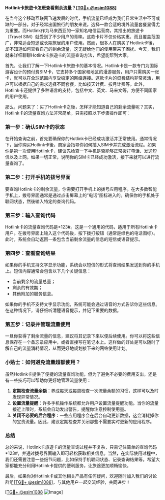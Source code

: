 **Hotlink卡旅遊卡怎麽查看剩余流量？[[TG💪+ @esim1088](https://t.me/s/esim1088)]**

在当今这个移动互联网飞速发展的时代，手机流量已经成为我们日常生活中不可或缺的一部分。对于经常出国旅行的朋友来说，选择一款合适的境外流量套餐显得尤为重要。而Hotlink作为马来西亚的一家知名电信运营商，其推出的旅遊卡（Travel SIM）就受到了不少用户的青睐。这款卡片不仅价格实惠，而且覆盖范围广，非常适合短途或长期旅居的用户使用。然而，很多人在购买了Hotlink卡後，却不知道如何查看自己的剩余流量，这无疑给他们的使用带来了困扰。今天，我们就来详细聊聊Hotlink卡旅遊卡的流量查询方法，希望能帮到大家。

首先，让我们了解一下Hotlink卡旅遊卡的基本情况。Hotlink卡是一款专门为国际游客设计的预付费SIM卡，它支持多个国家和地区的漫游服务，用户只需购买一张卡，就可以在全球范围内享受稳定的网络连接。这款卡片的资费结构非常灵活，用户可以根据自己的需求选择不同套餐，比如按天计费、按月计费等。此外，Hotlink卡还提供了多种语言的支持，包括中文、英文、马来文等，方便不同国家的用户使用。

那么，问题来了：买了Hotlink卡之後，怎样才能知道自己的剩余流量呢？其实，Hotlink卡的流量查询方法非常简单，只需按照以下步骤操作即可：

### **第一步：确认SIM卡的状态**
在开始查询之前，首先要确保你的Hotlink卡已经成功激活并正常使用。通常情况下，当你购买Hotlink卡後，商家会指导你如何插入SIM卡并完成激活流程。如果你是第一次使用Hotlink卡，建议先检查一下手机是否能够正常拨打电话、发送短信以及上网。如果一切正常，说明你的SIM卡已经成功激活，接下来就可以进行流量查询了。

### **第二步：打开手机的拨号界面**
要查询Hotlink卡的剩余流量，你需要打开手机上的拨号应用程序。在大多数智能手机上，拨号界面通常是通过点击屏幕上的“电话”图标进入的。确保你的手机处于联网状态，然後输入特定的查询代码。

### **第三步：输入查询代码**
Hotlink卡的流量查询代码是*123#。这是一个通用的代码，适用于所有Hotlink卡用户。在拨号界面上输入这个代码後，按下拨打按钮（通常是绿色的电话图标）。此时，系统会自动返回一条包含当前剩余流量的信息的短信或语音提示。

### **第四步：查看查询结果**
如果你的手机支持文字显示功能，系统会以短信的形式将查询结果发送到你的手机上。短信内容通常会包含以下几个关键信息：
- 当前剩余的流量总量；
- 剩余的有效期；
- 其他附加的服务信息。

如果你的手机不支持文字显示功能，系统可能会通过语音的方式告诉你这些信息。在这种情况下，请仔细听清楚语音提示，并记下重要的数据。

### **第五步：记录并管理流量使用**
一旦你获得了剩余流量的信息，建议将其记录下来以便后续使用。你可以将这些信息保存在一个备忘录应用中，或者直接写在笔记本上。这样做的好处是可以随时了解自己的流量消耗情况，从而更好地规划接下来的网络使用计划。

### **小贴士：如何避免流量超额使用？**
虽然Hotlink卡提供了便捷的流量查询功能，但为了避免不必要的费用支出，还是有一些技巧可以帮助你更好地管理流量使用：
1. **定期检查流量余额**：养成每天或每周检查一次流量余额的习惯，这样可以及时发现异常情况。
2. **设置流量提醒**：许多手机操作系统都允许用户设置流量提醒功能。当你的流量接近上限时，系统会自动发出警告，提醒你注意控制使用量。
3. **关闭不必要的后台程序**：一些应用程序会在后台自动更新数据，这会消耗掉你的宝贵流量。因此，建议定期检查并关闭那些不需要实时更新的应用程序。

### **总结**
总的来说，Hotlink卡旅遊卡的流量查询过程并不复杂，只需记住简单的查询代码*123#，并通过拨号界面输入即可轻松获取相关信息。当然，在实际使用过程中，我们还需要注意一些细节问题，比如保持手机联网状态、记录查询结果等。希望大家都能充分利用Hotlink卡提供的便利服务，让旅途更加顺畅愉快。

最后，如果你对Hotlink卡或其他相关产品有任何疑问，欢迎随时加入我们的讨论群组[[TG💪+ @esim1088](https://t.me/s/esim1088)]，与其他用户一起交流经验，共同进步！

[[TG💪+ @esim1088](https://t.me/s/esim1088) ![Image](https://i.postimg.cc/4NQfJmqS/Snipaste-2025-05-13-00-14-12.png)]